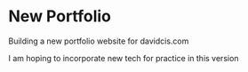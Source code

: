 # New Portfolio

Building a new portfolio website for davidcis.com

I am hoping to incorporate new tech for practice in this version
